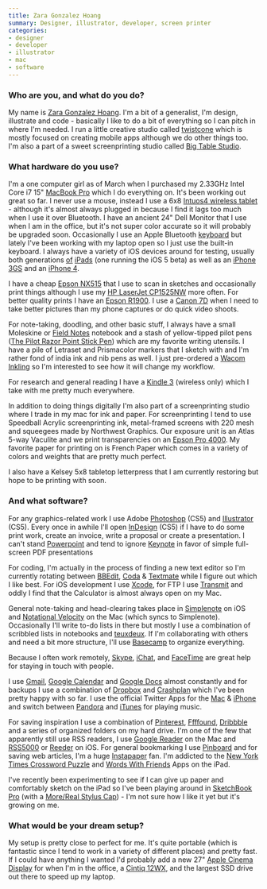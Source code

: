 ```yaml
---
title: Zara Gonzalez Hoang
summary: Designer, illustrator, developer, screen printer
categories:
- designer
- developer
- illustrator
- mac
- software
---
```


### Who are you, and what do you do?

My name is [Zara Gonzalez Hoang](http://zarprey.com "Zara's website."). I'm a bit of a generalist, I'm design, illustrate and code - basically I like to do a bit of everything so I can pitch in where I'm needed. I run a little creative studio called [twistcone](http://twistcone.com "Zara's studio.") which is mostly focused on creating mobile apps although we do other things too. I'm also a part of a sweet screenprinting studio called [Big Table Studio](http://bigtablestudio.com "A screen printing studio.").

### What hardware do you use?

I'm a one computer girl as of March when I purchased my 2.33GHz Intel Core i7 15" [MacBook Pro][macbook-pro] which I do everything on. It's been working out great so far. I never use a mouse, instead I use a 6x8 [Intuos4 wireless tablet][intuos] - although it's almost always plugged in because I find it lags too much when I use it over Bluetooth. I have an ancient 24" Dell Monitor that I use when I am in the office, but it's not super color accurate so it will probably be upgraded soon. Occasionally I use an Apple Bluetooth [keyboard][] but lately I've been working with my laptop open so I just use the built-in keyboard. I always have a variety of iOS devices around for testing, usually both generations [of][ipad] [iPads][ipad-2] (one running the iOS 5 beta) as well as an [iPhone 3GS][iphone-3gs] and an [iPhone 4][iphone-4].

I have a cheap [Epson NX515][stylus-nx515] that I use to scan in sketches and occasionally print things although I use my [HP LaserJet CP1525NW][laserjet-pro-cp1525nw] more often. For better quality prints I have an [Epson R1900][stylus-photo-r1900]. I use a [Canon 7D][eos-7d] when I need to take better pictures than my phone captures or do quick video shoots.

For note-taking, doodling, and other basic stuff, I always have a small Moleskine or [Field Notes][field-notes] notebook and a stash of yellow-tipped pilot pens ([The Pilot Razor Point Stick Pen][razor-point]) which are my favorite writing utensils. I have a pile of Letraset and Prismacolor markers that I sketch with and I'm rather fond of india ink and nib pens as well. I just pre-ordered a [Wacom Inkling][inkling] so I'm interested to see how it will change my workflow.

For research and general reading I have a [Kindle 3][kindle] (wireless only) which I take with me pretty much everywhere.

In addition to doing things digitally I'm also part of a screenprinting studio where I trade in my mac for ink and paper. For screenprinting I tend to use Speedball Acrylic screenprinting ink, metal-framed screens with 220 mesh and squeegees made by Northwest Graphics. Our exposure unit is an Atlas 5-way Vaculite and we print transparencies on an [Epson Pro 4000][stylus-pro-4000]. My favorite paper for printing on is French Paper which comes in a variety of colors and weights that are pretty much perfect.

I also have a Kelsey 5x8 tabletop letterpress that I am currently restoring but hope to be printing with soon.

### And what software?

For any graphics-related work I use Adobe [Photoshop][] (CS5) and [Illustrator][] (CS5). Every once in awhile I'll open [InDesign][] (CS5) if I have to do some print work, create an invoice, write a proposal or create a presentation. I can't stand [Powerpoint][] and tend to ignore [Keynote][] in favor of simple full-screen PDF presentations

For coding, I'm actually in the process of finding a new text editor so I'm currently rotating between [BBEdit][], [Coda][] & [Textmate][] while I figure out which I like best. For iOS development I use [Xcode][], for FTP I use [Transmit][] and oddly I find that the Calculator is almost always open on my Mac.

General note-taking and head-clearing takes place in [Simplenote][simplenote-ios] on iOS and [Notational Velocity][notational-velocity] on the Mac (which syncs to Simplenote). Occasionally I'll write to-do lists in there but mostly I use a combination of scribbled lists in notebooks and [teuxdeux][]. If I'm collaborating with others and need a bit more structure, I'll use [Basecamp][] to organize everything.

Because I often work remotely, [Skype][], [iChat][], and [FaceTime][] are great help for staying in touch with people.

I use [Gmail][], [Google Calendar][google-calendar] and [Google Docs][google-docs] almost constantly and for backups I use a combination of [Dropbox][] and [Crashplan][] which I've been pretty happy with so far. I use the official Twitter Apps for the [Mac][twitter-mac] & [iPhone][twitter-ios] and switch between [Pandora][] and [iTunes][] for playing music.

For saving inspiration I use a combination of [Pinterest][], [Ffffound][], [Dribbble][] and a series of organized folders on my hard drive. I'm one of the few that apparently still use RSS readers, I use [Google Reader][google-reader] on the Mac and [RSS5000][rss5000-ios] or [Reeder][reeder-ios] on iOS. For general bookmarking I use [Pinboard][] and for saving web articles, I'm a huge [Instapaper][] fan. I'm addicted to the [New York Times Crossword Puzzle][nytimes-crosswords-ios] and [Words With Friends][words-with-friends-ios] Apps on the iPad.

I've recently been experimenting to see if I can give up paper and comfortably sketch on the iPad so I've been playing around in [SketchBook Pro][sketchbook-pro-ios] (with a [More/Real Stylus Cap][more-real]) - I'm not sure how I like it yet but it's growing on me.

### What would be your dream setup?

My setup is pretty close to perfect for me. It's quite portable (which is fantastic since I tend to work in a variety of different places) and pretty fast. If I could have anything I wanted I'd probably add a new 27" [Apple Cinema Display][cinema-display] for when I'm in the office, a [Cintiq 12WX][cintiq], and the largest SSD drive out there to speed up my laptop.

[razor-point]: https://www.amazon.com/Pilot-Razor-Point-Marker-Stick/dp/B00006IFJN "A pen."
[intuos]: https://www.wacom.com/en-us/products/pen-tablets/intuos "A pen tablet."
[ipad-2]: https://www.apple.com/ipad/ "A tablet device."
[inkling]: https://www.wacom.com/en/us/creative/inkling "A digital pen."
[iphone-4]: https://en.wikipedia.org/wiki/IPhone_4 "A smartphone."
[iphone-3gs]: https://en.wikipedia.org/wiki/IPhone_3GS "A 3 megapixel smartphone."
[ipad]: https://www.apple.com/ipad/ "A tablet device."
[stylus-pro-4000]: https://www.amazon.com/Epson-Stylus-4000-Inkjet-Printer/dp/B0000YWRIY "A big printer."
[stylus-nx515]: https://www.amazon.com/Epson-Stylus-Inkjet-Printer-C11CA48231/dp/B0026KXR1Q "An all-in-one printer."
[stylus-photo-r1900]: https://www.amazon.com/Epson-Stylus-Format-Printer-C11C698201/dp/B0011G47PQ "An ink jet printer."
[field-notes]: https://fieldnotesbrand.com/ "A brand of notebooks."
[macbook-pro]: https://www.apple.com/macbook-pro/ "A laptop."
[more-real]: http://more-real.com/ "A touch screen stylus that goes on top of a pen."
[cinema-display]: https://en.wikipedia.org/wiki/Apple_Cinema_Display "An LCD display."
[cintiq]: https://www.wacom.com/en/us/cintiq "A computer screen you can draw on."
[eos-7d]: https://www.usa.canon.com/cusa/consumer/products/cameras/slr_cameras/eos_7d "An 18 megapixel digital SLR."
[kindle]: https://www.amazon.com/Kindle-Ereader-ebook-reader/dp/B007HCCNJU "A digital book reader."
[keyboard]: https://www.apple.com/keyboard/ "The keyboard."
[laserjet-pro-cp1525nw]: https://www.amazon.com/HP-LaserJet-CP1525nw-Printer-CE875A/dp/B0044XSNHG "A colour printer."
[rss5000-ios]: http://www.swiss-miss.com/2011/01/rss5000.html "A unique feed reader for iOS."
[reeder-ios]: http://reederapp.com/ios/ "A Google Reader client for iOS."
[illustrator]: https://www.adobe.com/products/illustrator.html "A vector graphics editor."
[ichat]: https://en.wikipedia.org/wiki/IChat "An AIM/Jabber client included with Mac OS X."
[indesign]: https://www.adobe.com/products/indesign.html "A desktop/web publishing application."
[instapaper]: https://www.instapaper.com/ "A web tool for saving pages to read later."
[itunes]: https://www.apple.com/itunes/ "A jukebox application and online store."
[notational-velocity]: http://notational.net/ "A clever note-taking app for the Mac."
[nytimes-crosswords-ios]: https://itunes.apple.com/us/app/nytimes-crosswords/id307569751 "A crosswords app for iOS."
[google-calendar]: https://en.wikipedia.org/wiki/Google_Calendar "A web-based calendar client."
[gmail]: https://mail.google.com/mail/ "Web-based email."
[google-reader]: https://en.wikipedia.org/wiki/Google_Reader "A web-based feed reader."
[google-docs]: https://en.wikipedia.org/wiki/Google_Docs "A web-based office suite."
[teuxdeux]: https://teuxdeux.com/ "A simple, classy to-do web application."
[transmit]: https://panic.com/transmit/ "An FTP/SFTP client for the Mac."
[textmate]: http://macromates.com/ "A text editor for the Mac."
[twitter-mac]: https://itunes.apple.com/us/app/twitter/id409789998 "A Mac client for Twitter."
[twitter-ios]: https://itunes.apple.com/app/twitter/id333903271 "A Twitter client."
[skype]: https://www.skype.com/en/ "Voice and video chat software."
[simplenote-ios]: https://itunes.apple.com/us/app/simplenote/id289429962 "A note app with cloud syncing."
[sketchbook-pro-ios]: https://www.sketchbook.com/mobile "A drawing app."
[facetime]: https://en.wikipedia.org/wiki/FaceTime "Mac and iOS software for easy video chatting."
[ffffound]: http://ffffound.com "An image bookmarking service."
[crashplan]: https://www.crashplan.com/en-us/ "An online backup service."
[coda]: https://panic.com/coda/ "A single-window HTML/web tool for the Mac."
[dribbble]: https://dribbble.com/ "A web community for sharing screenshots of your work."
[dropbox]: https://www.dropbox.com/ "Online syncing and storage."
[xcode]: https://en.wikipedia.org/wiki/Xcode "An IDE for Mac developers."
[basecamp]: https://basecamp.com/ "Web-based project management."
[bbedit]: http://www.barebones.com/products/bbedit/ "A text editor for the Mac."
[keynote]: https://www.apple.com/keynote/ "Presentation software for the Mac."
[pandora]: http://www.pandora.com/ "A personalised Internet radio station."
[photoshop]: https://www.adobe.com/products/photoshop.html "A bitmap image editor."
[pinboard]: http://pinboard.in/ "A bookmarking web service."
[pinterest]: https://www.pinterest.com/ "An online 'pinboard' service."
[powerpoint]: https://products.office.com/en-us/powerpoint "Presentation software."
[words-with-friends-ios]: https://itunes.apple.com/us/app/words-with-friends/id322852954 "A word game for the iPhone."
